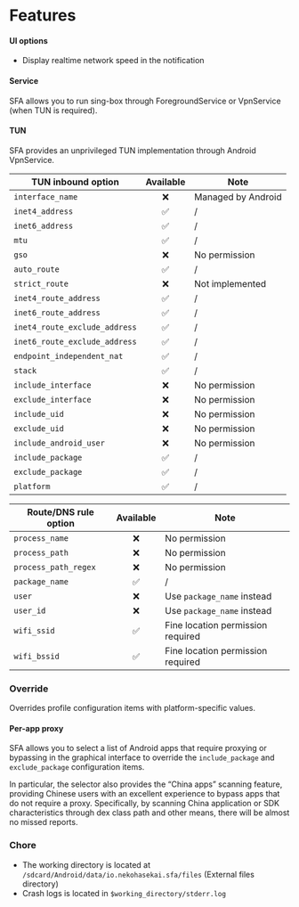 # Features

#### UI options

* Display realtime network speed in the notification

#### Service

SFA allows you to run sing-box through ForegroundService or VpnService (when TUN is required).

#### TUN

SFA provides an unprivileged TUN implementation through Android VpnService.

| TUN inbound option            | Available          | Note               |
|-------------------------------|:------------------:|--------------------|
| `interface_name`              | :x:                | Managed by Android |
| `inet4_address`               | :white_check_mark: | /                  |
| `inet6_address`               | :white_check_mark: | /                  |
| `mtu`                         | :white_check_mark: | /                  |
| `gso`                         | :x:                | No permission      |
| `auto_route`                  | :white_check_mark: | /                  |
| `strict_route`                | :x:                | Not implemented    |
| `inet4_route_address`         | :white_check_mark: | /                  |
| `inet6_route_address`         | :white_check_mark: | /                  |
| `inet4_route_exclude_address` | :white_check_mark: | /                  |
| `inet6_route_exclude_address` | :white_check_mark: | /                  |
| `endpoint_independent_nat`    | :white_check_mark: | /                  |
| `stack`                       | :white_check_mark: | /                  |
| `include_interface`           | :x:                | No permission      |
| `exclude_interface`           | :x:                | No permission      |
| `include_uid`                 | :x:                | No permission      |
| `exclude_uid`                 | :x:                | No permission      |
| `include_android_user`        | :x:                | No permission      |
| `include_package`             | :white_check_mark: | /                  |
| `exclude_package`             | :white_check_mark: | /                  |
| `platform`                    | :white_check_mark: | /                  |

| Route/DNS rule option | Available          | Note                              |
|-----------------------|:------------------:|-----------------------------------|
| `process_name`        | :x:                | No permission                     |
| `process_path`        | :x:                | No permission                     |
| `process_path_regex`  | :x:                | No permission                     |
| `package_name`        | :white_check_mark: | /                                 |
| `user`                | :x:                | Use `package_name` instead        |
| `user_id`             | :x:                | Use `package_name` instead        |
| `wifi_ssid`           | :white_check_mark: | Fine location permission required |
| `wifi_bssid`          | :white_check_mark: | Fine location permission required |

### Override

Overrides profile configuration items with platform-specific values.

#### Per-app proxy

SFA allows you to select a list of Android apps that require proxying or bypassing in the graphical interface to
override the `include_package` and `exclude_package` configuration items.

In particular, the selector also provides the “China apps” scanning feature, providing Chinese users with an excellent
experience to bypass apps that do not require a proxy. Specifically, by scanning China application or SDK
characteristics through dex class path and other means, there will be almost no missed reports.

### Chore

* The working directory is located at `/sdcard/Android/data/io.nekohasekai.sfa/files` (External files directory)
* Crash logs is located in `$working_directory/stderr.log`